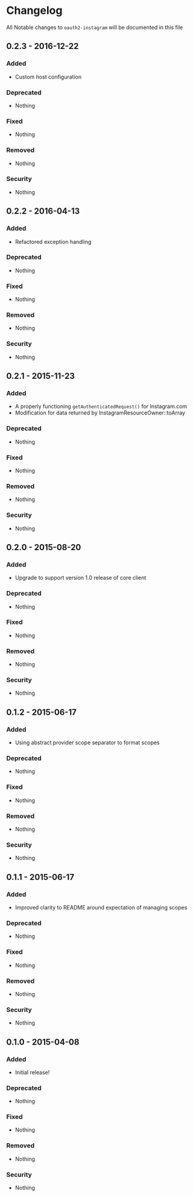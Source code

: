 # Changelog
All Notable changes to `oauth2-instagram` will be documented in this file

## 0.2.3 - 2016-12-22

### Added
- Custom host configuration

### Deprecated
- Nothing

### Fixed
- Nothing

### Removed
- Nothing

### Security
- Nothing

## 0.2.2 - 2016-04-13

### Added
- Refactored exception handling

### Deprecated
- Nothing

### Fixed
- Nothing

### Removed
- Nothing

### Security
- Nothing

## 0.2.1 - 2015-11-23

### Added
- A properly functioning `getAuthenticatedRequest()` for Instagram.com
- Modification for data returned by InstagramResourceOwner::toArray

### Deprecated
- Nothing

### Fixed
- Nothing

### Removed
- Nothing

### Security
- Nothing

## 0.2.0 - 2015-08-20

### Added
- Upgrade to support version 1.0 release of core client

### Deprecated
- Nothing

### Fixed
- Nothing

### Removed
- Nothing

### Security
- Nothing

## 0.1.2 - 2015-06-17

### Added
- Using abstract provider scope separator to format scopes

### Deprecated
- Nothing

### Fixed
- Nothing

### Removed
- Nothing

### Security
- Nothing

## 0.1.1 - 2015-06-17

### Added
- Improved clarity to README around expectation of managing scopes

### Deprecated
- Nothing

### Fixed
- Nothing

### Removed
- Nothing

### Security
- Nothing

## 0.1.0 - 2015-04-08

### Added
- Initial release!

### Deprecated
- Nothing

### Fixed
- Nothing

### Removed
- Nothing

### Security
- Nothing
